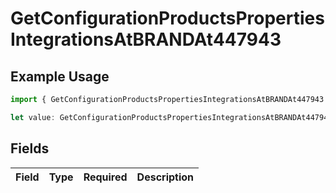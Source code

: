 # GetConfigurationProductsPropertiesIntegrationsAtBRANDAt447943

## Example Usage

```typescript
import { GetConfigurationProductsPropertiesIntegrationsAtBRANDAt447943 } from "@vercel/sdk/models/getconfigurationproductsop.js";

let value: GetConfigurationProductsPropertiesIntegrationsAtBRANDAt447943 = {};
```

## Fields

| Field       | Type        | Required    | Description |
| ----------- | ----------- | ----------- | ----------- |